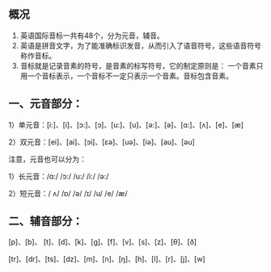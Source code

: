 ## 概况
  1. 英语国际音标一共有48个，分为元音，辅音。
  2. 英语是拼音文字，为了能准确标识发音，从而引入了语音符号，这些语音符号称作音标。
  3. 音标就是记录音素的符号，是音素的标写符号，它的制定原则是： 一个音素只用一个音标表示，一个音标不一定只表示一个音素。音标包含音素。

## 一、元音部分：

1）单元音：[i:]、[i]、[ɔ:]、[ɔ]、[u:]、[u]、[ə:]、[ə]、[ɑ:]、[ʌ]、[e]、[æ]

2）双元音：[ei]、[ai]、[ɔi]、[ɛə]、[uə]、[iə]、[au]、[əu]

注意，元音也可以分为：

1）长元音：/ɑ:/ /ɔ:/ /u:/ /i:/ /ə:/

2）短元音：/ ʌ/ /ɒ/ /ə/ /ɪ/ /u/ /e/ /æ/

 

## 二、辅音部分：

[p]、[b]、 [t]、[d]、[k]、[g]、[f]、[v]、[s]、[z]、[θ]、[ð]

[tr]、[dr]、[ts]、[dz]、[m]、[n]、[ŋ]、[h]、[l]、[r]、[j]、[w]
